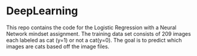 # DeepLearning
This repo contains the code for the Logistic Regression with a Neural Network mindset assignment. The training data set consists of 209 images 
each labeled as cat (y=1) or not a cat(y=0). The goal is to predict which images are cats based off the image files.
